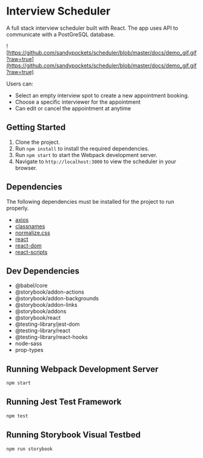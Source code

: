 # Interview Scheduler
A full stack interview scheduler built with React. The app uses API to communicate with a PostGreSQL database. 

![https://github.com/sandypockets/scheduler/blob/master/docs/demo_gif.gif?raw=true](https://github.com/sandypockets/scheduler/blob/master/docs/demo_gif.gif?raw=true)

Users can: 

- Select an empty interview spot to create a new appointment booking.
- Choose a specific interviewer for the appointment
- Can edit or cancel the appointment at anytime


## Getting Started

1. Clone the project.
2. Run `npm install` to install the required dependencies.
3. Run `npm start` to start the Webpack development server. 
4. Navigate to `http://localhost:3000` to view the scheduler in your browser.

## Dependencies

The following dependencies must be installed for the project to run properly. 

- [axios](https://www.npmjs.com/package/axios)
- [classnames](https://www.npmjs.com/package/classnames)
- [normalize.css](https://www.npmjs.com/package/normalize.css)
- [react](https://www.npmjs.com/package/react)
- [react-dom](https://www.npmjs.com/package/react-dom)
- [react-scripts](https://www.npmjs.com/package/react-scripts)

## Dev Dependencies

- @babel/core
- @storybook/addon-actions
- @storybook/addon-backgrounds
- @storybook/addon-links
- @storybook/addons
- @storybook/react
- @testing-library/jest-dom
- @testing-library/react
- @testing-library/react-hooks
- node-sass
- prop-types

## Running Webpack Development Server

```sh
npm start
```

## Running Jest Test Framework

```sh
npm test
```

## Running Storybook Visual Testbed

```sh
npm run storybook
```
